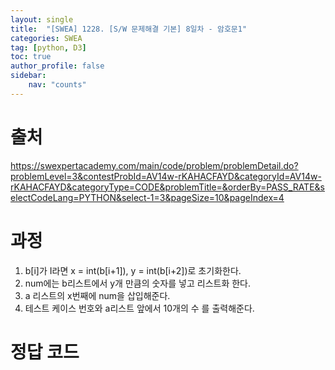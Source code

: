 ```yaml
---
layout: single
title:  "[SWEA] 1228. [S/W 문제해결 기본] 8일차 - 암호문1"
categories: SWEA
tag: [python, D3]
toc: true
author_profile: false
sidebar:
    nav: "counts"
---
```


# 출처
<https://swexpertacademy.com/main/code/problem/problemDetail.do?problemLevel=3&contestProbId=AV14w-rKAHACFAYD&categoryId=AV14w-rKAHACFAYD&categoryType=CODE&problemTitle=&orderBy=PASS_RATE&selectCodeLang=PYTHON&select-1=3&pageSize=10&pageIndex=4>

  
  
# 과정
1. b[i]가 I라면 x = int(b[i+1]), y = int(b[i+2])로 초기화한다. 
2. num에는 b리스트에서 y개 만큼의 숫자를 넣고 리스트화 한다.
3. a 리스트의 x번째에 num을 삽입해준다.
4. 테스트 케이스 번호와 a리스트 앞에서 10개의 수 를 출력해준다.






# 정답 코드
<script src="https://gist.github.com/kghees/126613d2274ffdbc3dcb2533f47b8759.js"></script>